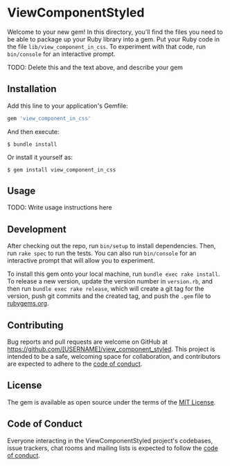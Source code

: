 # ViewComponentStyled

Welcome to your new gem! In this directory, you'll find the files you need to be able to package up your Ruby library into a gem. Put your Ruby code in the file `lib/view_component_in_css`. To experiment with that code, run `bin/console` for an interactive prompt.

TODO: Delete this and the text above, and describe your gem

## Installation

Add this line to your application's Gemfile:

```ruby
gem 'view_component_in_css'
```

And then execute:

    $ bundle install

Or install it yourself as:

    $ gem install view_component_in_css

## Usage

TODO: Write usage instructions here

## Development

After checking out the repo, run `bin/setup` to install dependencies. Then, run `rake spec` to run the tests. You can also run `bin/console` for an interactive prompt that will allow you to experiment.

To install this gem onto your local machine, run `bundle exec rake install`. To release a new version, update the version number in `version.rb`, and then run `bundle exec rake release`, which will create a git tag for the version, push git commits and the created tag, and push the `.gem` file to [rubygems.org](https://rubygems.org).

## Contributing

Bug reports and pull requests are welcome on GitHub at https://github.com/[USERNAME]/view_component_styled. This project is intended to be a safe, welcoming space for collaboration, and contributors are expected to adhere to the [code of conduct](https://github.com/[USERNAME]/view_component_styled/blob/main/CODE_OF_CONDUCT.md).

## License

The gem is available as open source under the terms of the [MIT License](https://opensource.org/licenses/MIT).

## Code of Conduct

Everyone interacting in the ViewComponentStyled project's codebases, issue trackers, chat rooms and mailing lists is expected to follow the [code of conduct](https://github.com/[USERNAME]/view_component_styled/blob/main/CODE_OF_CONDUCT.md).

